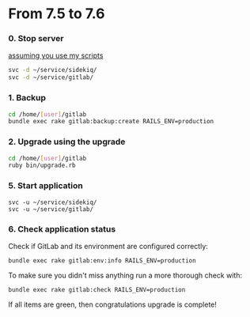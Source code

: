 # From 7.5 to 7.6

### 0. Stop server

[assuming you use my scripts](https://blog.kanedo.net/1925,gitlab-7-0-auf-einem-uberspace-installieren.html)
```bash
svc -d ~/service/sidekiq/
svc -d ~/service/gitlab/
```

### 1. Backup

```bash
cd /home/[user]/gitlab
bundle exec rake gitlab:backup:create RAILS_ENV=production
```

### 2. Upgrade using the upgrade

```bash
cd /home/[user]/gitlab
ruby bin/upgrade.rb
```

### 5. Start application

```
svc -u ~/service/sidekiq/
svc -u ~/service/gitlab/
```

### 6. Check application status

Check if GitLab and its environment are configured correctly:

    bundle exec rake gitlab:env:info RAILS_ENV=production

To make sure you didn't miss anything run a more thorough check with:

    bundle exec rake gitlab:check RAILS_ENV=production

If all items are green, then congratulations upgrade is complete!